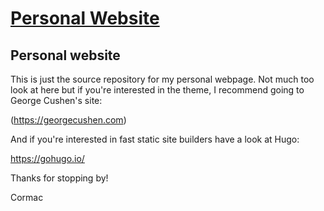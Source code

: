 # [Personal Website](http://www.cormacokeeffe.com/)

## Personal website 
This is just the source repository for my personal webpage. Not much too look at here but if you're interested in the theme, I recommend going to George Cushen's site: 

(https://georgecushen.com)

And if you're interested in fast static site builders have a look at Hugo: 

https://gohugo.io/

Thanks for stopping by!

Cormac


